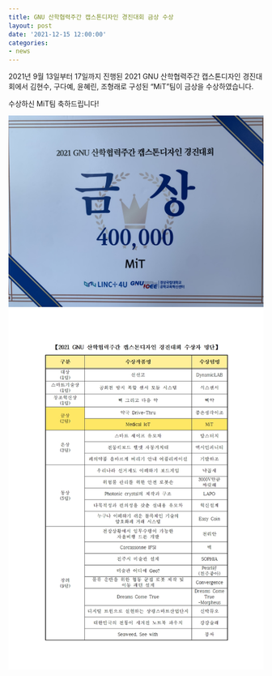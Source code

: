 ```yaml
---
title: GNU 산학협력주간 캡스톤디자인 경진대회 금상 수상
layout: post
date: '2021-12-15 12:00:00'
categories:
- news
---
```


2021년 9월 13일부터 17일까지 진행된 2021 GNU 산학협력주간 캡스톤디자인 경진대회에서 김현수, 구다예, 윤혜린, 조형래로 구성된 “MiT”팀이 금상을 수상하였습니다.

수상하신 MiT팀 축하드립니다!


<img src="/post_image/21_capstone_prize_1.jpg" width="700">
<img src="/post_image/21_capstone_prize_2.jpg" width="700">